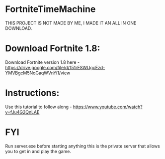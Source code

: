 # FortniteTimeMachine

THIS PROJECT IS NOT MADE BY ME, I MADE IT AN ALL IN ONE DOWNLOAD.

# Download Fortnite 1.8:

Download Fortnite version 1.8 here - https://drive.google.com/file/d/151rESWUgcEzd-YMVBgcM5NoGaqWVnYi1/view

# Instructions:

Use this tutorial to follow along - https://www.youtube.com/watch?v=fJu4G2QnLAE

# FYI
Run server.exe before starting anything this is the private server that allows you to get in and play the game.
